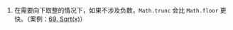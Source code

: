 1. 在需要向下取整的情况下，如果不涉及负数，`Math.trunc` 会比 `Math.floor` 更快。（案例：[69. Sqrt(x)](https://leetcode.com/problems/sqrtx/)）


